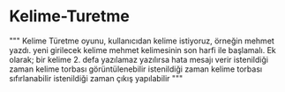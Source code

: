 # Kelime-Turetme
""" Kelime Türetme oyunu, kullanıcıdan kelime istiyoruz, örneğin mehmet yazdı. yeni girilecek kelime mehmet kelimesinin son harfi ile başlamalı. Ek olarak; bir kelime 2. defa yazılamaz yazılırsa hata mesajı verir istenildiği zaman kelime torbası görüntülenebilir istenildiği zaman kelime torbası sıfırlanabilir istenildiği zaman çıkış yapılabilir """
